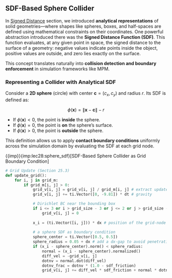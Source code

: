 ## SDF-Based Sphere Collider

In [Signed Distance](./lec7.1-signed_dists.md) section, we introduced **analytical representations** of solid geometries—where shapes like spheres, boxes, and half-spaces are defined using mathematical constraints on their coordinates. One powerful abstraction introduced there was the **Signed Distance Function (SDF)**. This function evaluates, at any given point in space, the signed distance to the surface of a geometry: negative values indicate points inside the object, positive values are outside, and zero lies exactly on the surface.

This concept translates naturally into **collision detection and boundary enforcement** in simulation frameworks like MPM.

### Representing a Collider with Analytical SDF

Consider a **2D sphere** (circle) with center $\mathbf{c} = (c_x, c_y)$ and radius $r$. Its SDF is defined as:

$$
\phi(\mathbf{x}) = \|\mathbf{x} - \mathbf{c}\| - r
$$

- If $\phi(\mathbf{x}) < 0$, the point is **inside** the sphere.
- If $\phi(\mathbf{x}) = 0$, the point is **on** the sphere’s surface.
- If $\phi(\mathbf{x}) > 0$, the point is **outside** the sphere.

This definition allows us to apply **contact boundary conditions** uniformly across the simulation domain by evaluating the SDF at each grid node.

{{imp}}{imp:lec28:sphere_sdf}[SDF-Based Sphere Collider as Grid Boundary Condition]
```python
# Grid Update (Section 25.3)
def update_grid():
    for i, j in grid_m:
        if grid_m[i, j] > 0:
            grid_v[i, j] = grid_v[i, j] / grid_m[i, j] # extract updated nodal velocity from transferred nodal momentum
            grid_v[i, j] += ti.Vector([0, -9.81]) * dt # gravity

            # Dirichlet BC near the bounding box
            if i <= 3 or i > grid_size - 3 or j <= 2 or j > grid_size - 3:
                grid_v[i, j] = 0
            
            x_i = (ti.Vector([i, j])) * dx # position of the grid-node
            
            # a sphere SDF as boundary condition
            sphere_center = ti.Vector([0.5, 0.5])
            sphere_radius = 0.05 + dx # add a dx-gap to avoid penetration
            if (x_i - sphere_center).norm() < sphere_radius:
                normal = (x_i - sphere_center).normalized()
                diff_vel = -grid_v[i, j]
                dotnv = normal.dot(diff_vel)
                dotnv_frac = dotnv * (1.0 - sdf_friction)
                grid_v[i, j] += diff_vel * sdf_friction + normal * dotnv_frac
```

